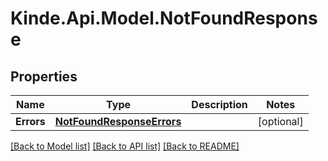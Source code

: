 # Kinde.Api.Model.NotFoundResponse

## Properties

Name | Type | Description | Notes
------------ | ------------- | ------------- | -------------
**Errors** | [**NotFoundResponseErrors**](NotFoundResponseErrors.md) |  | [optional] 

[[Back to Model list]](../README.md#documentation-for-models) [[Back to API list]](../README.md#documentation-for-api-endpoints) [[Back to README]](../README.md)

